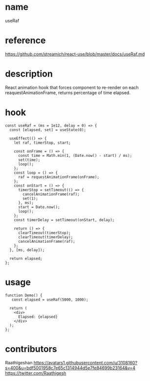 # name

useRaf

# reference

https://github.com/streamich/react-use/blob/master/docs/useRaf.md

# description

React animation hook that forces component to re-render on each reaquestAnimationFrame, returns percentage of time elapsed.

# hook

```
const useRaf = (ms = 1e12, delay = 0) => {
  const [elapsed, set] = useState(0);

  useEffect(() => {
    let raf, timerStop, start;

    const onFrame = () => {
      const time = Math.min(1, (Date.now() - start) / ms);
      set(time);
      loop();
    };
    const loop = () => {
      raf = requestAnimationFrame(onFrame);
    };
    const onStart = () => {
      timerStop = setTimeout(() => {
        cancelAnimationFrame(raf);
        set(1);
      }, ms);
      start = Date.now();
      loop();
    };
    const timerDelay = setTimeout(onStart, delay);

    return () => {
      clearTimeout(timerStop);
      clearTimeout(timerDelay);
      cancelAnimationFrame(raf);
    };
  }, [ms, delay]);

  return elapsed;
};
```

# usage

```
function Demo() {
   const elapsed = useRaf(5000, 1000);

  return (
    <div>
      Elapsed: {elapsed}
    </div>
  );
};
```

# contributors

Raathigeshan
https://avatars1.githubusercontent.com/u/3108160?s=400&u=bdf5001958c7e65c1314944d5e7fe84699b23164&v=4
https://twitter.com/Raathigesh
